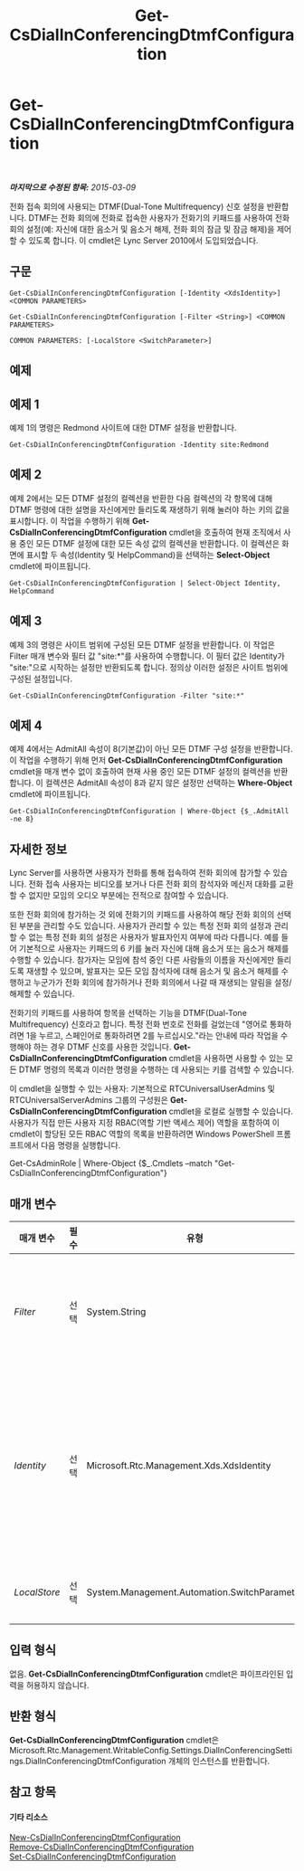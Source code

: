 ﻿---
title: Get-CsDialInConferencingDtmfConfiguration
TOCTitle: Get-CsDialInConferencingDtmfConfiguration
ms:assetid: 764741e4-c1cb-4627-8774-95cf08f6cf98
ms:mtpsurl: https://technet.microsoft.com/ko-kr/library/Gg398578(v=OCS.15)
ms:contentKeyID: 49304073
ms.date: 08/10/2015
mtps_version: v=OCS.15
ms.translationtype: HT
---

# Get-CsDialInConferencingDtmfConfiguration

 

_**마지막으로 수정된 항목:** 2015-03-09_

전화 접속 회의에 사용되는 DTMF(Dual-Tone Multifrequency) 신호 설정을 반환합니다. DTMF는 전화 회의에 전화로 접속한 사용자가 전화기의 키패드를 사용하여 전화 회의 설정(예: 자신에 대한 음소거 및 음소거 해제, 전화 회의 잠금 및 잠금 해제)을 제어할 수 있도록 합니다. 이 cmdlet은 Lync Server 2010에서 도입되었습니다.

## 구문

    Get-CsDialInConferencingDtmfConfiguration [-Identity <XdsIdentity>] <COMMON PARAMETERS>

    Get-CsDialInConferencingDtmfConfiguration [-Filter <String>] <COMMON PARAMETERS>

    COMMON PARAMETERS: [-LocalStore <SwitchParameter>]

## 예제

## 예제 1

예제 1의 명령은 Redmond 사이트에 대한 DTMF 설정을 반환합니다.

    Get-CsDialInConferencingDtmfConfiguration -Identity site:Redmond

## 예제 2

예제 2에서는 모든 DTMF 설정의 컬렉션을 반환한 다음 컬렉션의 각 항목에 대해 DTMF 명령에 대한 설명을 자신에게만 들리도록 재생하기 위해 눌러야 하는 키의 값을 표시합니다. 이 작업을 수행하기 위해 **Get-CsDialInConferencingDtmfConfiguration** cmdlet을 호출하여 현재 조직에서 사용 중인 모든 DTMF 설정에 대한 모든 속성 값의 컬렉션을 반환합니다. 이 컬렉션은 화면에 표시할 두 속성(Identity 및 HelpCommand)을 선택하는 **Select-Object** cmdlet에 파이프됩니다.

    Get-CsDialInConferencingDtmfConfiguration | Select-Object Identity, HelpCommand

## 예제 3

예제 3의 명령은 사이트 범위에 구성된 모든 DTMF 설정을 반환합니다. 이 작업은 Filter 매개 변수와 필터 값 "site:\*"를 사용하여 수행합니다. 이 필터 값은 Identity가 "site:"으로 시작하는 설정만 반환되도록 합니다. 정의상 이러한 설정은 사이트 범위에 구성된 설정입니다.

    Get-CsDialInConferencingDtmfConfiguration -Filter "site:*"

## 예제 4

예제 4에서는 AdmitAll 속성이 8(기본값)이 아닌 모든 DTMF 구성 설정을 반환합니다. 이 작업을 수행하기 위해 먼저 **Get-CsDialInConferencingDtmfConfiguration** cmdlet을 매개 변수 없이 호출하여 현재 사용 중인 모든 DTMF 설정의 컬렉션을 반환합니다. 이 컬렉션은 AdmitAll 속성이 8과 같지 않은 설정만 선택하는 **Where-Object** cmdlet에 파이프됩니다.

    Get-CsDialInConferencingDtmfConfiguration | Where-Object {$_.AdmitAll -ne 8}

## 자세한 정보

Lync Server를 사용하면 사용자가 전화를 통해 접속하여 전화 회의에 참가할 수 있습니다. 전화 접속 사용자는 비디오를 보거나 다른 전화 회의 참석자와 메신저 대화를 교환할 수 없지만 모임의 오디오 부분에는 전적으로 참여할 수 있습니다.

또한 전화 회의에 참가하는 것 외에 전화기의 키패드를 사용하여 해당 전화 회의의 선택된 부분을 관리할 수도 있습니다. 사용자가 관리할 수 있는 특정 전화 회의 설정과 관리할 수 없는 특정 전화 회의 설정은 사용자가 발표자인지 여부에 따라 다릅니다. 예를 들어 기본적으로 사용자는 키패드의 6 키를 눌러 자신에 대해 음소거 또는 음소거 해제를 수행할 수 있습니다. 참가자는 모임에 참석 중인 다른 사람들의 이름을 자신에게만 들리도록 재생할 수 있으며, 발표자는 모든 모임 참석자에 대해 음소거 및 음소거 해제를 수행하고 누군가가 전화 회의에 참가하거나 전화 회의에서 나갈 때 재생되는 알림을 설정/해제할 수 있습니다.

전화기의 키패드를 사용하여 항목을 선택하는 기능을 DTMF(Dual-Tone Multifrequency) 신호라고 합니다. 특정 전화 번호로 전화를 걸었는데 "영어로 통화하려면 1을 누르고, 스페인어로 통화하려면 2를 누르십시오."라는 안내에 따라 작업을 수행해야 하는 경우 DTMF 신호를 사용한 것입니다. **Get-CsDialInConferencingDtmfConfiguration** cmdlet을 사용하면 사용할 수 있는 모든 DTMF 명령의 목록과 이러한 명령을 수행하는 데 사용되는 키를 검색할 수 있습니다.

이 cmdlet을 실행할 수 있는 사용자: 기본적으로 RTCUniversalUserAdmins 및 RTCUniversalServerAdmins 그룹의 구성원은 **Get-CsDialInConferencingDtmfConfiguration** cmdlet을 로컬로 실행할 수 있습니다. 사용자가 직접 만든 사용자 지정 RBAC(역할 기반 액세스 제어) 역할을 포함하여 이 cmdlet이 할당된 모든 RBAC 역할의 목록을 반환하려면 Windows PowerShell 프롬프트에서 다음 명령을 실행합니다.

Get-CsAdminRole | Where-Object {$\_.Cmdlets –match "Get-CsDialInConferencingDtmfConfiguration"}

## 매개 변수


<table>
<colgroup>
<col style="width: 25%" />
<col style="width: 25%" />
<col style="width: 25%" />
<col style="width: 25%" />
</colgroup>
<thead>
<tr class="header">
<th>매개 변수</th>
<th>필수</th>
<th>유형</th>
<th>설명</th>
</tr>
</thead>
<tbody>
<tr class="odd">
<td><p><em>Filter</em></p></td>
<td><p>선택</p></td>
<td><p>System.String</p></td>
<td><p>한 개 또는 여러 개의 DTMF 구성 설정 컬렉션을 반환하기 위해 와일드카드 문자를 사용할 수 있습니다. 사이트 범위에 구성된 모든 설정의 컬렉션을 반환하려면 -Filter site:* 구문을 사용합니다. ID(필터링할 수 있는 유일한 속성)에 문자열 값 &quot;EMEA&quot;가 포함된 모든 설정 컬렉션을 반환하려면 -Filter *EMEA* 구문을 사용합니다.</p></td>
</tr>
<tr class="even">
<td><p><em>Identity</em></p></td>
<td><p>선택</p></td>
<td><p>Microsoft.Rtc.Management.Xds.XdsIdentity</p></td>
<td><p>반환하려는 DTMF 설정 컬렉션에 대한 고유 식별자를 나타냅니다. 전역 설정을 참조하려면 -Identity global 구문을 사용합니다. 사이트 범위에 구성된 컬렉션을 참조하려면 -Identity site:Redmond 형태의 구문을 사용합니다. ID를 지정할 때는 와일드카드를 사용할 수 없습니다. 와일드카드를 사용해야 하는 경우 Filter 매개 변수를 대신 사용합니다.</p>
<p>이 매개 변수를 지정하지 않으면 <strong>Get-CsDialInConferencingDtmfConfiguration</strong> cmdlet이 조직에서 사용 중인 모든 DTMF 구성 설정 컬렉션을 반환합니다.</p></td>
</tr>
<tr class="odd">
<td><p><em>LocalStore</em></p></td>
<td><p>선택</p></td>
<td><p>System.Management.Automation.SwitchParameter</p></td>
<td><p>중앙 관리 저장소 자체가 아니라 중앙 관리 저장소의 로컬 복제본에서 DTMF 구성 데이터를 검색합니다.</p></td>
</tr>
</tbody>
</table>


## 입력 형식

없음. **Get-CsDialInConferencingDtmfConfiguration** cmdlet은 파이프라인된 입력을 허용하지 않습니다.

## 반환 형식

**Get-CsDialInConferencingDtmfConfiguration** cmdlet은 Microsoft.Rtc.Management.WritableConfig.Settings.DialInConferencingSettings.DialInConferencingDtmfConfiguration 개체의 인스턴스를 반환합니다.

## 참고 항목

#### 기타 리소스

[New-CsDialInConferencingDtmfConfiguration](new-csdialinconferencingdtmfconfiguration.md)  
[Remove-CsDialInConferencingDtmfConfiguration](remove-csdialinconferencingdtmfconfiguration.md)  
[Set-CsDialInConferencingDtmfConfiguration](set-csdialinconferencingdtmfconfiguration.md)

